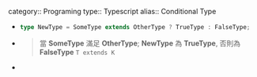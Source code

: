 category:: Programing
type:: Typescript
alias:: Conditional Type

- ```ts
  type NewType = SomeType extends OtherType ? TrueType : FalseType;
  ```
- > 當 **SomeType** 滿足 **OtherType**; **NewType** 為 **TrueType**, 否則為 **FalseType**
   `T extends K`
-